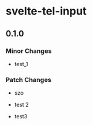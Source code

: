 # svelte-tel-input

## 0.1.0
### Minor Changes



- test_1


### Patch Changes



- szo



- test 2



- test3

